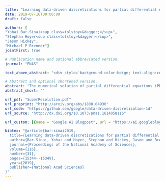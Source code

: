 ```yaml
---
title: "Learning data-driven discretizations for partial differential equations"
date: 2019-07-16T00:00:00
draft: false

authors: [
"Yohai Bar-Sinai<sup class=tolstoy>&dagger;</sup>",
"Stephan Hoyer<sup class=tolstoy>&dagger;</sup>",
"Jason Hickey",
"Michael P Brenner"]
jointFirst: true

# Publication name and optional abbreviated version.
journal: "PNAS"

text_above_abstract: "<div style='background-color:beige; text-align:center; border-radius:10px;margin:0 30px 0 30px'><span> see also layman presentation in <a href='https://ai.googleblog.com/2019/07/learning-better-simulation-methods-for.html'> Google AI blogpost</a></span></div>"

# Abstract and optional shortened version.
abstract: "The numerical solution of partial differential equations (PDEs) is challenging because of the need to resolve spatiotemporal features over wide length- and timescales. Often, it is computationally intractable to resolve the finest features in the solution. The only recourse is to use approximate coarse-grained representations, which aim to accurately represent long-wavelength dynamics while properly accounting for unresolved small-scale physics. Deriving such coarse-grained equations is notoriously difficult and often ad hoc. Here we introduce data-driven discretization, a method for learning optimized approximations to PDEs based on actual solutions to the known underlying equations. Our approach uses neural networks to estimate spatial derivatives, which are optimized end to end to best satisfy the equations on a low-resolution grid. The resulting numerical methods are remarkably accurate, allowing us to integrate in time a collection of nonlinear equations in 1 spatial dimension at resolutions 4× to 8× coarser than is possible with standard finite-difference methods."
abstract_short: ""

url_pdf: "SuperResolution.pdf"
url_preprint: "http://arxiv.org/abs/1808.04930"
url_code: "https://github.com/google/data-driven-discretization-1d"
url_source: "http://dx.doi.org/10.1073/pnas.1814058116"

url_custom: [{name = "Google AI Blogpost", url = "https://ai.googleblog.com/2019/07/learning-better-simulation-methods-for.html"}]

bibtex: "@article{bar-sinai2019,
  title={Learning data-driven discretizations for partial differential equations},
  author={Bar-Sinai, Yohai and Hoyer, Stephan and Hickey, Jason and Brenner, Michael P},
  journal={Proceedings of the National Academy of Sciences},
  volume={116},
  number={31},
  pages={15344--15349},
  year={2019},
  publisher={National Acad Sciences}
}"
---
```

